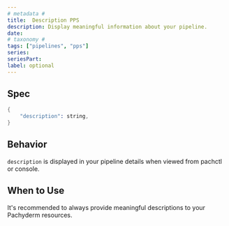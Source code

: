 ```yaml
---
# metadata # 
title:  Description PPS
description: Display meaningful information about your pipeline.
date: 
# taxonomy #
tags: ["pipelines", "pps"]
series:
seriesPart:
label: optional
---
```


## Spec 

```s
{
    "description": string,
}
```

## Behavior 

`description` is displayed in your pipeline details when viewed from pachctl or console.

## When to Use

It's recommended to always provide meaningful descriptions to your Pachyderm resources.
